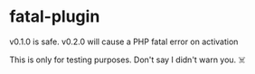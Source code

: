 # fatal-plugin
v0.1.0 is safe. v0.2.0 will cause a PHP fatal error on activation

This is only for testing purposes. Don't say I didn't warn you. ☠️
